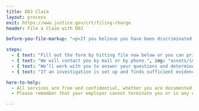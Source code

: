 ```yaml
---
title: DOJ Claim
layout: process
exit: https://www.justice.gov/crt/filing-charge
header: File a Claim with DOJ

before-you-file-markup: "<p>If you believe you have been discriminated against based on your citizenship, immigration status, or national origin, here’s how to file a charge: </p>"

steps:
  - { text: "Fill out the form by hitting file now below or you can print out the form and send by mail, fax, or email.", img: "assets/img/icons/steps/Pencil_Icon.png" }
  - { text: "We will contact you by mail or by phone.", img: "assets/img/icons/steps/Mail_Icon.png" }
  - { text: "We’ll work with you to answer your questions and determine if setting up an investigation is the best course of action. If an investigation is the best course of action, we will start an investigation and these usually take no longer than seven months.", img: "assets/img/icons/steps/SpeechBubble_Icon.png" }
  - { text: "If an investigation is set up and finds sufficient evidence of a violation, you may obtain various types of relief, including back pay or getting your job back", img: "assets/img/icons/steps/LegalForm_Icon.png" }

here-to-help:
  - All services are free and confidential, whether you are documented or not.
  - Please remember that your employer cannot terminate you or in any other manner discriminate against you for filing a complaint with DOJ.

---
```

